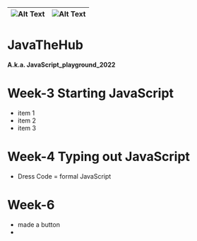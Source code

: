 ![Alt Text](img/Jabba.gif) | ![Alt Text](https://c.tenor.com/InOgyW0EIEcAAAAC/exploding-brain-mind-blown.gif)
|--------------------------|----------------------------------|
# JavaTheHub
**A.k.a. JavaScript_playground_2022**

# Week-3 Starting JavaScript
* item 1
* item 2
* item 3

# Week-4 Typing out JavaScript
* Dress Code = formal JavaScript

# Week-6
* made a button
* 
